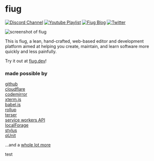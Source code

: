 # fiug

<!-- badges -->
[![Discord Channel](https://img.shields.io/discord/887775860881514557?color=%237289DA&logo=Discord&logoColor=white)](https://discord.gg/pdYZvsUexX)
[![Youtube Playlist](https://img.shields.io/badge/youtube-watch-yall?color=%23C4302B&logo=Youtube&logoColor=white)](https://www.youtube.com/playlist?list=PLzxw4c2I_GGe6q7XHWH2lXsc9VBfzsNB_)
[![Fiug Blog](https://img.shields.io/badge/blog-read-yall?color=%23EE802F&logo=Rss&logoColor=white)](https://blog.fiug.dev)
[![Twitter](https://img.shields.io/badge/twitter-follow-yall?color=%231DA1F2&logo=Twitter&logoColor=white)](https://twitter.com/fiugdev)
<!-- /badges -->

![screenshot of fiug](https://user-images.githubusercontent.com/1816471/141071418-07de4741-7b09-4042-97f3-da2c8c5446e4.png)

This is fiug, a lean, hand-crafted, web-based editor and development platform aimed at helping you create, maintain, and learn software more quickly and less painfully.   

Try it out at [fiug.dev](https://fiug.dev)!   

### made possible by
[github](https://github.com/)   
[cloudflare](https://www.cloudflare.com/)   
[codemirror](https://codemirror.net/)   
[xterm.js](https://xtermjs.org/)   
[babel.js](https://babeljs.io/)   
[rollup](https://rollupjs.org/)   
[terser](https://github.com/terser/terser)   
[service workers API](https://developer.mozilla.org/en-US/docs/Web/API/Service_Worker_API)   
[localForage](https://github.com/localForage/localForage)   
[stylus](https://stylus-lang.com/)   
[qUnit](https://qunitjs.com/)   

...and a [whole lot more](https://github.com/fiugd/plugins)   

test